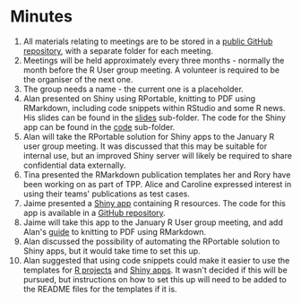 # Minutes

1. All materials relating to meetings are to be stored in a [public GitHub repository](https://github.com/Health-SocialCare-Scotland/PHI-useR-group), with a separate folder for each meeting.
2. Meetings will be held approximately every three months - normally the month before the R User group meeting. A volunteer is required to be the organiser of the next one.
3. The group needs a name - the current one is a placeholder.
4. Alan presented on Shiny using RPortable, knitting to PDF using RMarkdown, including code snippets within RStudio and some R news. His slides can be found in the [slides](https://github.com/Health-SocialCare-Scotland/PHI-useR-group/tree/master/Meetings/2018-12-03/Slides) sub-folder. The code for the Shiny app can be found in the [code](https://github.com/Health-SocialCare-Scotland/PHI-useR-group/tree/master/Meetings/2018-12-03/Code) sub-folder.
5. Alan will take the RPortable solution for Shiny apps to the January R user group meeting. It was discussed that this may be suitable for internal use, but an improved Shiny server will likely be required to share confidential data externally.
6. Tina presented the RMarkdown publication templates her and Rory have been working on as part of TPP. Alice and Caroline expressed interest in using their teams' publications as test cases.
7. Jaime presented a [Shiny app](https://scotland.shinyapps.io/nhs-r-resources/) containing R resources. The code for this app is available in a [GitHub repository](https://github.com/Health-SocialCare-Scotland/nss-r-resources-app).
8. Jaime will take this app to the January R User group meeting, and add Alan's [guide](https://datasciencescotland.slack.com/files/UAV527E2G/FDW82RTPV/tinytex_offline_installation_guide.pdf) to knitting to PDF using RMarkdown.
9. Alan discussed the possibility of automating the RPortable solution to Shiny apps, but it would take time to set this up.
10. Alan suggested that using code snippets could make it easier to use the templates for [R projects](https://github.com/Health-SocialCare-Scotland/r-project-structure) and [Shiny apps](https://github.com/Health-SocialCare-Scotland/rshiny-project-structure). It wasn't decided if this will be pursued, but instructions on how to set this up will need to be added to the README files for the templates if it is.
